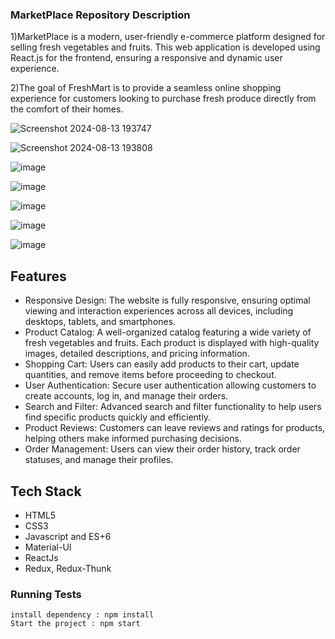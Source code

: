 ### MarketPlace Repository Description

1)MarketPlace is a modern, user-friendly e-commerce platform designed for selling fresh vegetables and fruits. This web application is developed using React.js for the frontend, ensuring a responsive and dynamic user experience. 

2)The goal of FreshMart is to provide a seamless online shopping experience for customers looking to purchase fresh produce directly from the comfort of their homes.




![Screenshot 2024-08-13 193747](https://github.com/user-attachments/assets/8a5345d9-304b-49e4-ab84-bfc0c1627ba5)





![Screenshot 2024-08-13 193808](https://github.com/user-attachments/assets/78e9fd7a-b511-4b32-be76-09e8752f2e00)





![image](https://github.com/user-attachments/assets/970e53bd-df55-4243-a26f-ae7d3d7a1173)







![image](https://github.com/user-attachments/assets/d3aec306-f20a-4f88-b9aa-a1750c9fccc3)







![image](https://github.com/user-attachments/assets/5733746f-2eb9-41ee-bb2a-307bd9683f80)







![image](https://github.com/user-attachments/assets/e640dbfa-ee21-4183-b4c4-52fca948c923)







![image](https://github.com/user-attachments/assets/994a92d0-c15e-45f9-aa18-bc4145c50c7b)


## Features

- Responsive Design: The website is fully responsive, ensuring optimal viewing and interaction experiences across all devices, including desktops, tablets, and smartphones.
- Product Catalog: A well-organized catalog featuring a wide variety of fresh vegetables and fruits. Each product is displayed with high-quality images, detailed descriptions, and pricing information.
- Shopping Cart: Users can easily add products to their cart, update quantities, and remove items before proceeding to checkout.
- User Authentication: Secure user authentication allowing customers to create accounts, log in, and manage their orders.
- Search and Filter: Advanced search and filter functionality to help users find specific products quickly and efficiently.
- Product Reviews: Customers can leave reviews and ratings for products, helping others make informed purchasing decisions.
- Order Management: Users can view their order history, track order statuses, and manage their profiles.


## Tech Stack

- HTML5
- CSS3
- Javascript and ES+6
- Material-UI
- ReactJs
- Redux, Redux-Thunk

### Running Tests
```running the project
install dependency : npm install
Start the project : npm start


